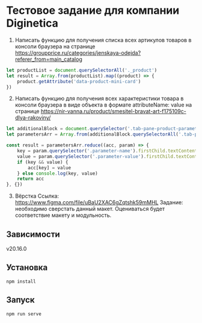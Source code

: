 # Тестовое задание для компании Diginetica

1. Написать функцию для получения списка всех артикулов товаров в консоли браузера на странице https://groupprice.ru/categories/jenskaya-odejda?referer_from=main_catalog
```js
let productList = document.querySelectorAll('._product')
let result = Array.from(productList).map((product) => {
	product.getAttribute('data-product-mini-card')
})
```

2. Написать функцию для получения всех характеристики товара в консоли браузера в виде объекта в формате attributeName: value на странице https://nir-vanna.ru/product/smesitel-bravat-art-f175109c-dlya-rakoviny/

```js
let additionalBlock = document.querySelector('.tab-pane-product-parameters-main .additional')
let parametersArr = Array.from(additionalBlock.querySelectorAll('.tab-pane-product-parameter-item'))

const result = parametersArr.reduce((acc, param) => {
	key = param.querySelector('.parameter-name').firstChild.textContent.trim()
	value = param.querySelector('.parameter-value').firstChild.textContent.trim()
	if (key && value) {
		acc[key] = value
	} else console.log(key, value)
	return acc
}, {})
```

3. Вёрстка
Ссылка: https://www.figma.com/file/uBaU2XAC6gZqtshk59mMHL
Задание: необходимо сверстать данный макет. 
Оцениваться будет соответствие макету и модульность. 

## Зависимости
v20.16.0

## Установка
```
npm install
```

## Запуск
```
npm run serve
```